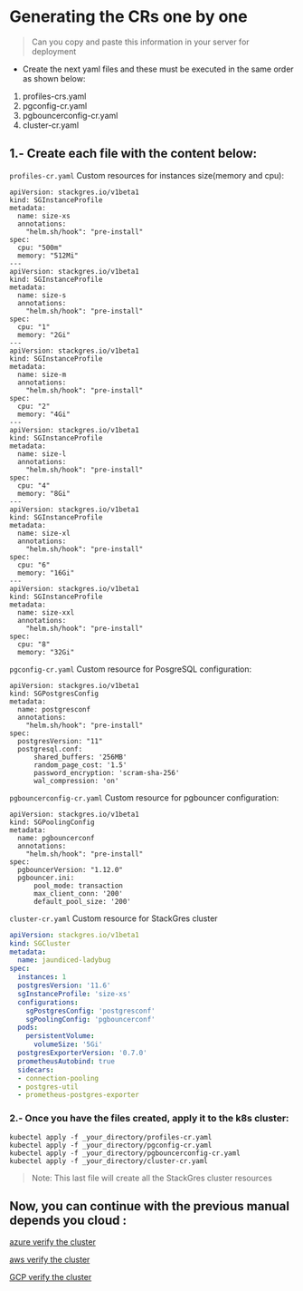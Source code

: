 # Generating the CRs one by one
> Can you copy and paste this information in your server for deployment
* Create the next yaml files and these must be executed in the same order as shown below:

 1. profiles-crs.yaml
 1. pgconfig-cr.yaml
 1. pgbouncerconfig-cr.yaml
 1. cluster-cr.yaml

## 1.- Create each file with the content below:

`profiles-cr.yaml` Custom resources for instances size(memory and cpu):

```
apiVersion: stackgres.io/v1beta1
kind: SGInstanceProfile
metadata:
  name: size-xs
  annotations:
    "helm.sh/hook": "pre-install"
spec:
  cpu: "500m"
  memory: "512Mi"
---
apiVersion: stackgres.io/v1beta1
kind: SGInstanceProfile
metadata:
  name: size-s
  annotations:
    "helm.sh/hook": "pre-install"
spec:
  cpu: "1"
  memory: "2Gi"
---
apiVersion: stackgres.io/v1beta1
kind: SGInstanceProfile
metadata:
  name: size-m
  annotations:
    "helm.sh/hook": "pre-install"
spec:
  cpu: "2"
  memory: "4Gi"
---
apiVersion: stackgres.io/v1beta1
kind: SGInstanceProfile
metadata:
  name: size-l
  annotations:
    "helm.sh/hook": "pre-install"
spec:
  cpu: "4"
  memory: "8Gi"
---
apiVersion: stackgres.io/v1beta1
kind: SGInstanceProfile
metadata:
  name: size-xl
  annotations:
    "helm.sh/hook": "pre-install"
spec:
  cpu: "6"
  memory: "16Gi"
---
apiVersion: stackgres.io/v1beta1
kind: SGInstanceProfile
metadata:
  name: size-xxl
  annotations:
    "helm.sh/hook": "pre-install"
spec:
  cpu: "8"
  memory: "32Gi"
```
`pgconfig-cr.yaml`  Custom resource for PosgreSQL configuration:
```
apiVersion: stackgres.io/v1beta1
kind: SGPostgresConfig
metadata:
  name: postgresconf
  annotations:
    "helm.sh/hook": "pre-install"
spec:
  postgresVersion: "11"
  postgresql.conf:
      shared_buffers: '256MB'
      random_page_cost: '1.5'
      password_encryption: 'scram-sha-256'
      wal_compression: 'on'
```

`pgbouncerconfig-cr.yaml` Custom resource for pgbouncer configuration:

```
apiVersion: stackgres.io/v1beta1
kind: SGPoolingConfig
metadata:
  name: pgbouncerconf
  annotations:
    "helm.sh/hook": "pre-install"
spec:
  pgbouncerVersion: "1.12.0"
  pgbouncer.ini:
      pool_mode: transaction
      max_client_conn: '200'
      default_pool_size: '200'
```
`cluster-cr.yaml` Custom resource for StackGres cluster

``` yaml
apiVersion: stackgres.io/v1beta1
kind: SGCluster
metadata:
  name: jaundiced-ladybug
spec:
  instances: 1
  postgresVersion: '11.6'
  sgInstanceProfile: 'size-xs'
  configurations:
    sgPostgresConfig: 'postgresconf'
    sgPoolingConfig: 'pgbouncerconf' 
  pods:
    persistentVolume:
      volumeSize: '5Gi'
  postgresExporterVersion: '0.7.0'
  prometheusAutobind: true
  sidecars:
  - connection-pooling
  - postgres-util
  - prometheus-postgres-exporter
```
### 2.- Once you have the files created, apply it to the k8s cluster:

```
kubectel apply -f _your_directory/profiles-cr.yaml
kubectel apply -f _your_directory/pgconfig-cr.yaml
kubectel apply -f _your_directory/pgbouncerconfig-cr.yaml
kubectel apply -f _your_directory/cluster-cr.yaml

```

> Note: This last file will create all the StackGres cluster resources


## Now, you can continue with the previous manual depends you cloud :

[azure verify the cluster ](https://gitlab.com/sancfc/sg/blob/master/azure.md#72-verify-the-cluster)

[aws verify the cluster](https://gitlab.com/sancfc/sg/blob/master/aws.md#72-verify-the-cluster)

[GCP verify the cluster](https://gitlab.com/sancfc/sg/blob/master/gcloud.md#72-verify-the-cluster)
